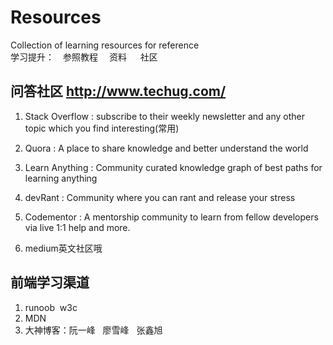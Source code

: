 # Resources
Collection of learning resources  for reference <br>
学习提升：　参照教程 　资料  　社区


## 问答社区   http://www.techug.com/
1. Stack Overflow : subscribe to their weekly newsletter and any other topic which you find interesting(常用)
   
2. Quora : A place to share knowledge and better understand the world

3. Learn Anything : Community curated knowledge graph of best paths for learning anything

4. devRant : Community where you can rant and release your stress

5. Codementor : A mentorship community to learn from fellow developers via live 1:1 help and more.

6. medium英文社区哦


## 前端学习渠道
1. runoob  w3c
2. MDN
3. 大神博客：阮一峰   廖雪峰   张鑫旭  

